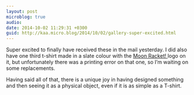 ```yaml
---
layout: post
microblog: true
audio: 
date: 2014-10-02 11:29:31 +0300
guid: http://kaa.micro.blog/2014/10/02/gallery-super-excited.html
---
```

Super excited to finally have received these in the mail yesterday. I did also have one third t-shirt made in a slate colour with the <a href="http://moonracket.com">Moon Racket! </a>logo on it, but unfortunately there was a printing error on that one, so I’m waiting on some replacements.

Having said all of that, there is a unique joy in having designed something  and then seeing it as a physical object, even if it is as simple as a T-shirt.
